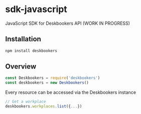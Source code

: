 # sdk-javascript
JavaScript SDK for Deskbookers API (WORK IN PROGRESS)

## Installation
```bash
npm install deskbookers
```

## Overview

```js
const Deskbookers = require('deskbookers')
const deskbookers = new Deskbookers()
```

Every resource can be accessed via the Deskbookers instance

```js
// Get a workplace
deskbookers.workplaces.list({...})
```
